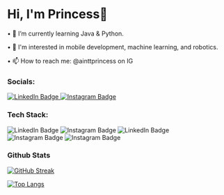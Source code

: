 
<h1>Hi, I'm Princess👋</h1>


• 🌱 I’m currently learning Java & Python.

• 👀 I'm interested in mobile development, machine learning, and robotics.

• 📫 How to reach me: @ainttprincess on IG

<section>
<h3>Socials:</h3>
<div id="badges">
  <a href="your-linkedin-URL">
    <img src="https://img.shields.io/badge/LinkedIn-blue?style=for-the-badge&logo=linkedin&logoColor=white" alt="LinkedIn Badge"/>
  </a>
  <a href="your-instagram-URL">
    <img src="https://img.shields.io/badge/Instagram-red?style=for-the-badge&logo=Instagram&logoColor=white" alt="Instagram Badge"/>
  </a>
</div>
</section>

<h3>Tech Stack:</h3>
<div id="languages">
    <img src="https://img.shields.io/badge/Java?style=for-the-badge&labelColor=#0199e5&logo=&logoColor=white" alt="LinkedIn Badge"/>
    <img src="https://img.shields.io/badge/Python-labelColor=blue?style=for-the-badge&logo=Python&logoColor=white" alt="Instagram Badge"/>
    <img src="https://img.shields.io/badge/HTML-labelColor=#0199e5?style=for-the-badge&logo=&logoColor=white" alt="LinkedIn Badge"/>
    <img src="https://img.shields.io/badge/CSS-labelColor=#46cd11?style=for-the-badge&logo=Python&logoColor=white" alt="Instagram Badge"/>
    <img src="https://img.shields.io/badge/JavaScript-labelColor=#2e3233?style=for-the-badge&logo=Python&logoColor=white" alt="Instagram Badge"/>

<h3>Github Stats</h3>


[![GitHub Streak](https://github-readme-streak-stats.herokuapp.com?user=youth-of-may&theme=dark)](https://git.io/streak-stats)

[![Top Langs](https://github-readme-stats.vercel.app/api/top-langs/?username=youth-of-may&layout=compact&theme=vision-friendly-dark)](https://github.com/anuraghazra/github-readme-stats)

<!--
**youth-of-may/youth-of-may** is a ✨ _special_ ✨ repository because its `README.md` (this file) appears on your GitHub profile.

Here are some ideas to get you started:

- 🔭 I’m currently working on ...
- 🌱 I’m currently learning ...
- 👯 I’m looking to collaborate on ...
- 🤔 I’m looking for help with ...
- 💬 Ask me about ...
- 📫 How to reach me: ...
- 😄 Pronouns: ...
- ⚡ Fun fact: ...
-->
